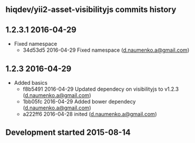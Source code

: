 hiqdev/yii2-asset-visibilityjs commits history
----------------------------------------------

## 1.2.3.1 2016-04-29

- Fixed namespace
    - 34d53d5 2016-04-29 Fixed namespace (d.naumenko.a@gmail.com)

## 1.2.3 2016-04-29

- Added basics
    - f8b5491 2016-04-29 Updated dependecy on visibilityjs to v1.2.3 (d.naumenko.a@gmail.com)
    - 1bb05fc 2016-04-29 Added bower dependecy (d.naumenko.a@gmail.com)
    - a222ff6 2016-04-28 inited (d.naumenko.a@gmail.com)

## Development started 2015-08-14


